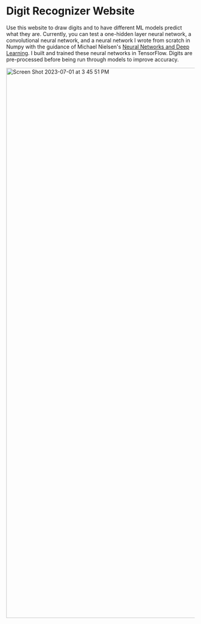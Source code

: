 # Digit Recognizer Website

Use this website to draw digits and to have different ML models predict what they are. Currently, you can test a one-hidden layer neural
network, a convolutional neural network, and a neural network I wrote from scratch in Numpy with the guidance of Michael Nielsen's [Neural Networks and Deep Learning](http://neuralnetworksanddeeplearning.com/). I built and trained these neural networks in TensorFlow. Digits are pre-processed before being run through models to improve accuracy.

<img width="1470" alt="Screen Shot 2023-07-01 at 3 45 51 PM" src="https://github.com/cullena20/DigitRecognizerWebsite/assets/71535800/f5ba51d7-5626-4a59-9f54-c5a465cafd1b">

